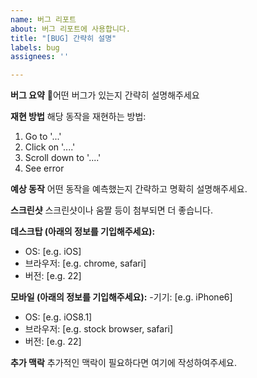 ```yaml
---
name: 버그 리포트
about: 버그 리포트에 사용합니다.
title: "[BUG] 간략히 설명"
labels: bug
assignees: ''

---
```


**버그 요약**
어떤 버그가 있는지 간략히 설명해주세요

**재현 방법**
해당 동작을 재현하는 방법:
1. Go to '...'
2. Click on '....'
3. Scroll down to '....'
4. See error

**예상 동작**
어떤 동작을 예측했는지 간략하고 명확히 설명해주세요.

**스크린샷**
스크린샷이나 움짤 등이 첨부되면 더 좋습니다.

**데스크탑 (아래의 정보를 기입해주세요):**
 - OS: [e.g. iOS]
 - 브라우저: [e.g. chrome, safari]
 - 버전: [e.g. 22]

**모바일 (아래의 정보를 기입해주세요):**
 -기기: [e.g. iPhone6]
 - OS: [e.g. iOS8.1]
 - 브라우저: [e.g. stock browser, safari]
 - 버전: [e.g. 22]

**추가 맥락**
추가적인 맥락이 필요하다면 여기에 작성하여주세요.
